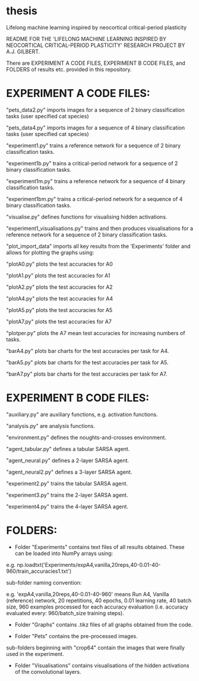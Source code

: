 # thesis
Lifelong machine learning inspired by neocortical critical-period plasticity

README FOR THE 'LIFELONG MACHINE LEARNING INSPIRED BY NEOCORTICAL CRITICAL-PERIOD PLASTICITY' RESEARCH PROJECT BY A.J. GILBERT.

There are EXPERIMENT A CODE FILES, EXPERIMENT B CODE FILES, and FOLDERS of results etc. provided in this repository.

# EXPERIMENT A CODE FILES:

"pets_data2.py" imports images for a sequence of 2 binary classification tasks (user specified cat species)

"pets_data4.py" imports images for a sequence of 4 binary classification tasks (user specified cat species)

"experiment1.py" trains a reference network for a sequence of 2 binary classification tasks.

"experiment1b.py" trains a critical-period network for a sequence of 2 binary classification tasks.

"experiment1m.py" trains a reference network for a sequence of 4 binary classification tasks.

"experiment1bm.py" trains a critical-period network for a sequence of 4 binary classification tasks.

"visualise.py" defines functions for visualising hidden activations.

"experiment1_visualisations.py" trains and then produces visualisations for a reference network for a sequence of 2 binary classification tasks.

"plot_import_data" imports all key results from the 'Experiments' folder and allows for plotting the graphs using:

"plotA0.py" plots the test accuracies for A0

"plotA1.py" plots the test accuracies for A1

"plotA2.py" plots the test accuracies for A2

"plotA4.py" plots the test accuracies for A4

"plotA5.py" plots the test accuracies for A5

"plotA7.py" plots the test accuracies for A7

"plotper.py" plots the A7 mean test accuracies for increasing numbers of tasks.

"barA4.py" plots bar charts for the test accuracies per task for A4.

"barA5.py" plots bar charts for the test accuracies per task for A5.

"barA7.py" plots bar charts for the test accuracies per task for A7.


# EXPERIMENT B CODE FILES:

"auxiliary.py" are auxiliary functions, e.g. activation functions.

"analysis.py" are analysis functions.

"environment.py" defines the noughts-and-crosses environment.

"agent_tabular.py" defines a tabular SARSA agent.

"agent_neural.py" defines a 2-layer SARSA agent.

"agent_neural2.py" defines a 3-layer SARSA agent.

"experiment2.py" trains the tabular SARSA agent.

"experiment3.py" trains the 2-layer SARSA agent.

"experiment4.py" trains the 4-layer SARSA agent.

# FOLDERS:

- Folder "Experiments" contains text files of all results obtained. These can be loaded into NumPy arrays using:

e.g.
np.loadtxt('Experiments/expA4,vanilla,20reps,40-0.01-40-960/train_accuracies1.txt')

sub-folder naming convention:

e.g.
'expA4,vanilla,20reps,40-0.01-40-960' means Run A4, Vanilla (reference) network, 20 repetitions, 40 epochs, 0.01 learning rate, 40 batch size, 960 examples processed for each accuracy evaluation (i.e. accuracy evaluated every: 960/batch_size training steps).

- Folder "Graphs" contains .tikz files of all graphs obtained from the code.

- Folder "Pets" contains the pre-processed images. 

sub-folders beginning with "crop64" contain the images that were finally used in the experiment.

- Folder "Visualisations" contains visualisations of the hidden activations of the convolutional layers.

